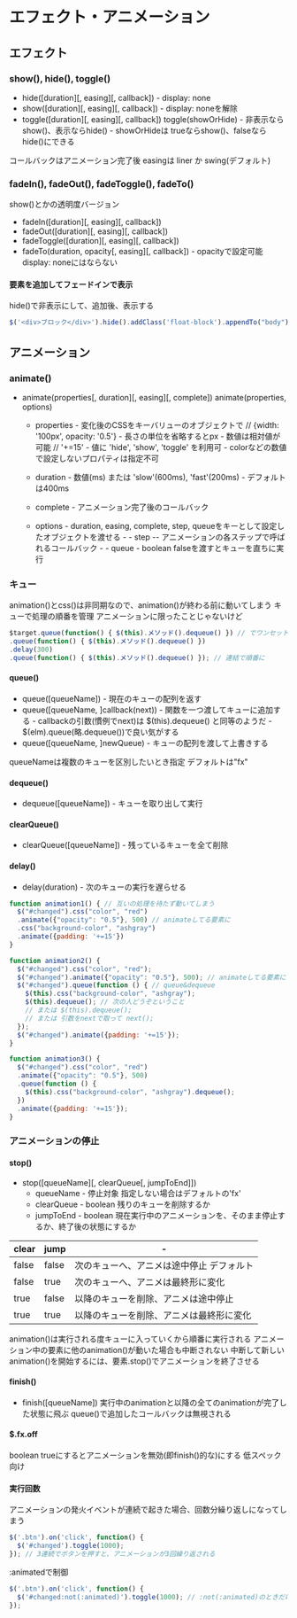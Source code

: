 # エフェクト・アニメーション

## エフェクト

### show(), hide(), toggle()

* hide([duration][, easing][, callback])
\- display: none
* show([duration][, easing][, callback])
\- display: noneを解除
* toggle([duration][, easing][, callback])
toggle(showOrHide)
\- 非表示ならshow()、表示ならhide()
\- showOrHideは trueならshow()、falseならhide()にできる

コールバックはアニメーション完了後
easingは liner か swing(デフォルト)

### fadeIn(), fadeOut(), fadeToggle(), fadeTo()

show()とかの透明度バージョン

* fadeIn([duration][, easing][, callback])
* fadeOut([duration][, easing][, callback])
* fadeToggle([duration][, easing][, callback])
* fadeTo(duration, opacity[, easing][, callback])
\- opacityで設定可能 display: noneにはならない

#### 要素を追加してフェードインで表示

hide()で非表示にして、追加後、表示する

```js
$('<div>ブロック</div>').hide().addClass('float-block').appendTo("body").fadeIn(1000);
```

## アニメーション

### animate()

* animate(properties[, duration][, easing][, complete])
animate(properties, options)

  * properties
\- 変化後のCSSをキーバリューのオブジェクトで // {width: '100px', opacity: '0.5'}
\- 長さの単位を省略するとpx
\- 数値は相対値が可能 // '+=15'
\- 値に 'hide', 'show', 'toggle' を利用可
\- colorなどの数値で設定しないプロパティは指定不可

  * duration
\- 数値(ms) または 'slow'(600ms), 'fast'(200ms)
\- デフォルトは400ms

  * complete
\- アニメーション完了後のコールバック

  * options
\- duration, easing, complete, step, queueをキーとして設定したオブジェクトを渡せる
\- \- step -- アニメーションの各ステップで呼ばれるコールバック
\- \- queue - boolean falseを渡すとキューを直ちに実行

### キュー

animation()とcss()は非同期なので、animation()が終わる前に動いてしまう
キューで処理の順番を管理 アニメーションに限ったことじゃないけど

```js
$target.queue(function() { $(this).メソッド().dequeue() }) // でワンセットと捉えてよいみたい
.queue(function() { $(this).メソッド().dequeue() })
.delay(300)
.queue(function() { $(this).メソッド().dequeue() }); // 連結で順番に
```

#### queue()

* queue([queueName])
\- 現在のキューの配列を返す
* queue([queueName, ]callback(next))
\- 関数を一つ渡してキューに追加する
\- callbackの引数(慣例でnext)は $(this).dequeue() と同等のようだ
\- $(elm).queue(略.dequeue())で良い気がする
* queue([queueName, ]newQueue)
\- キューの配列を渡して上書きする

queueNameは複数のキューを区別したいとき指定 デフォルトは"fx"

#### dequeue()

* dequeue([queueName])
\- キューを取り出して実行

#### clearQueue()

* clearQueue([queueName])
\- 残っているキューを全て削除

#### delay()

* delay(duration)
\- 次のキューの実行を遅らせる

```js
function animation1() { // 互いの処理を待たず動いてしまう
  $("#changed").css("color", "red")
  .animate({"opacity": "0.5"}, 500) // animateしてる要素に
  .css("background-color", "ashgray")
  .animate({padding: '+=15'})
}

function animation2() {
  $("#changed").css("color", "red");
  $("#changed").animate({"opacity": "0.5"}, 500); // animateしてる要素に
  $("#changed").queue(function () { // queue&dequeue
    $(this).css("background-color", "ashgray");
    $(this).dequeue(); // 次の人どうぞということ
    // または $(this).dequeue();
    // または 引数をnextで取って next();
  });
  $("#changed").animate({padding: '+=15'});
}

function animation3() {
  $("#changed").css("color", "red")
  .animate({"opacity": "0.5"}, 500)
  .queue(function () {
    $(this).css("background-color", "ashgray").dequeue();
  })
  .animate({padding: '+=15'});
}
```

### アニメーションの停止

#### stop()

* stop([queueName][, clearQueue[, jumpToEnd]])
  * queueName
\- 停止対象 指定しない場合はデフォルトの'fx'
  * clearQueue
\- boolean 残りのキューを削除するか
  * jumpToEnd
\- boolean 現在実行中のアニメーションを、そのまま停止するか、終了後の状態にするか

| clear | jump  |-
|-      |-      |-
| false | false | 次のキューへ、アニメは途中停止 デフォルト
| false | true  | 次のキューへ、アニメは最終形に変化
| true  | false | 以降のキューを削除、アニメは途中停止
| true  | true  | 以降のキューを削除、アニメは最終形に変化

animation()は実行される度キューに入っていくから順番に実行される
アニメーション中の要素に他のanimation()が動いた場合も中断されない
中断して新しいanimation()を開始するには、要素.stop()でアニメーションを終了させる

#### finish()

* finish([queueName])
実行中のanimationと以降の全てのanimationが完了した状態に飛ぶ
queue()で追加したコールバックは無視される

#### $.fx.off

boolean trueにするとアニメーションを無効(即finish()的な)にする
低スペック向け

#### 実行回数

アニメーションの発火イベントが連続で起きた場合、回数分繰り返しになってしまう

```js
$('.btn').on('click', function() {
  $('#changed').toggle(1000);
}); // 3連続でボタンを押すと、アニメーションが3回繰り返される
```

:animatedで制御

```js
$('.btn').on('click', function() {
  $('#changed:not(:animated)').toggle(1000); // :not(:animated)のときだけ
});
```

